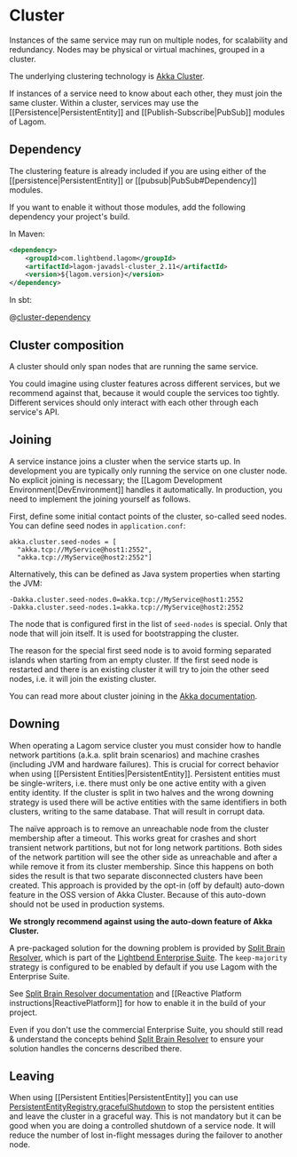 # Cluster

Instances of the same service may run on multiple nodes, for scalability and redundancy. Nodes may be physical or virtual machines, grouped in a cluster.

The underlying clustering technology is [Akka Cluster](http://doc.akka.io/docs/akka/2.4/java/cluster-usage.html).

If instances of a service need to know about each other, they must join the same cluster. Within a cluster, services may use the [[Persistence|PersistentEntity]] and [[Publish-Subscribe|PubSub]] modules of Lagom.

## Dependency

The clustering feature is already included if you are using either of the [[persistence|PersistentEntity]] or [[pubsub|PubSub#Dependency]] modules.

If you want to enable it without those modules, add the following dependency your project's build.

In Maven:

```xml
<dependency>
    <groupId>com.lightbend.lagom</groupId>
    <artifactId>lagom-javadsl-cluster_2.11</artifactId>
    <version>${lagom.version}</version>
</dependency>
```

In sbt:

@[cluster-dependency](code/build-cluster.sbt)

## Cluster composition

A cluster should only span nodes that are running the same service.

You could imagine using cluster features across different services, but we recommend against that, because it would couple the services too tightly. Different services should only interact with each other through each service's API.

## Joining

A service instance joins a cluster when the service starts up. In development you are typically only running the service on one cluster node. No explicit joining is necessary; the [[Lagom Development Environment|DevEnvironment]] handles it automatically. In production, you need to implement the joining yourself as follows.

First, define some initial contact points of the cluster, so-called seed nodes. You can define seed nodes in `application.conf`:

    akka.cluster.seed-nodes = [
      "akka.tcp://MyService@host1:2552",
      "akka.tcp://MyService@host2:2552"]

Alternatively, this can be defined as Java system properties when starting the JVM:

    -Dakka.cluster.seed-nodes.0=akka.tcp://MyService@host1:2552
    -Dakka.cluster.seed-nodes.1=akka.tcp://MyService@host2:2552

The node that is configured first in the list of `seed-nodes` is special. Only that node that will join itself. It is used for bootstrapping the cluster.

The reason for the special first seed node is to avoid forming separated islands when starting from an empty cluster. If the first seed node is restarted and there is an existing cluster it will try to join the other seed nodes, i.e. it will join the existing cluster.

You can read more about cluster joining in the [Akka documentation](http://doc.akka.io/docs/akka/2.4/java/cluster-usage.html#Joining_to_Seed_Nodes).

## Downing

When operating a Lagom service cluster you must consider how to handle network partitions (a.k.a. split brain scenarios) and machine crashes (including JVM and hardware failures). This is crucial for correct behavior when using [[Persistent Entities|PersistentEntity]]. Persistent entities must be single-writers, i.e. there must only be one active entity with a given entity identity. If the cluster is split in two halves and the wrong downing strategy is used there will be active entities with the same identifiers in both clusters, writing to the same database. That will result in corrupt data.

The naïve approach is to remove an unreachable node from the cluster membership after a timeout. This works great for crashes and short transient network partitions, but not for long network partitions. Both sides of the network partition will see the other side as unreachable and after a while remove it from its cluster membership. Since this happens on both sides the result is that two separate disconnected clusters have been created. This approach is provided by the opt-in (off by default) auto-down feature in the OSS version of Akka Cluster. Because of this auto-down should not be used in production systems.

**We strongly recommend against using the auto-down feature of Akka Cluster.**

A pre-packaged solution for the downing problem is provided by [Split Brain Resolver](https://tech-hub.lightbend.com/docs/akka-commercial-addons/current/split-brain-resolver.html), which is part of the [Lightbend Enterprise Suite](https://www.lightbend.com/platform/production). The `keep-majority` strategy is configured to be enabled by default if you use Lagom with the Enterprise Suite.

See [Split Brain Resolver documentation](https://tech-hub.lightbend.com/docs/akka-commercial-addons/current/split-brain-resolver.html) and [[Reactive Platform instructions|ReactivePlatform]] for how to enable it in the build of your project.

Even if you don't use the commercial Enterprise Suite, you should still read & understand the concepts behind [Split Brain Resolver](https://tech-hub.lightbend.com/docs/akka-commercial-addons/current/split-brain-resolver.html) to ensure your solution handles the concerns described there.

## Leaving

When using [[Persistent Entities|PersistentEntity]] you can use [PersistentEntityRegistry.gracefulShutdown](api/index.html?com/lightbend/lagom/javadsl/persistence/PersistentEntityRegistry.html#gracefulShutdown) to stop the persistent entities and leave the cluster in a graceful way. This is not mandatory but it can be good when you are doing a controlled shutdown of a service node. It will reduce the number of lost in-flight messages during the failover to another node.
